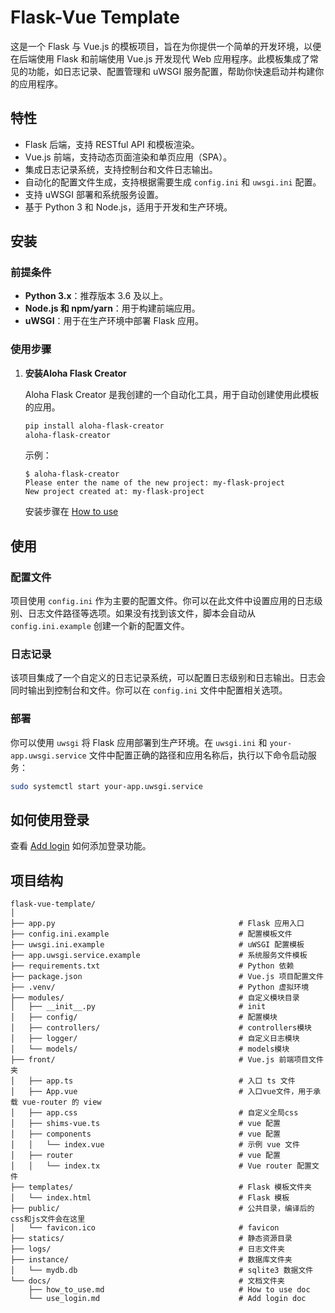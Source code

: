 # Flask-Vue Template

这是一个 Flask 与 Vue.js 的模板项目，旨在为你提供一个简单的开发环境，以便在后端使用 Flask 和前端使用 Vue.js 开发现代 Web 应用程序。此模板集成了常见的功能，如日志记录、配置管理和 uWSGI 服务配置，帮助你快速启动并构建你的应用程序。

## 特性

- Flask 后端，支持 RESTful API 和模板渲染。
- Vue.js 前端，支持动态页面渲染和单页应用（SPA）。
- 集成日志记录系统，支持控制台和文件日志输出。
- 自动化的配置文件生成，支持根据需要生成 `config.ini` 和 `uwsgi.ini` 配置。
- 支持 uWSGI 部署和系统服务设置。
- 基于 Python 3 和 Node.js，适用于开发和生产环境。

## 安装

### 前提条件

- **Python 3.x**：推荐版本 3.6 及以上。
- **Node.js 和 npm/yarn**：用于构建前端应用。
- **uWSGI**：用于在生产环境中部署 Flask 应用。

### 使用步骤

1. **安装Aloha Flask Creator**
   
   Aloha Flask Creator 是我创建的一个自动化工具，用于自动创建使用此模板的应用。

   ```bash
   pip install aloha-flask-creator
   aloha-flask-creator
   ```
   
   示例：

   ```
   $ aloha-flask-creator
   Please enter the name of the new project: my-flask-project
   New project created at: my-flask-project
   ```
   
   安装步骤在 [How to use](./docs/how_to_use.md)

## 使用

### 配置文件

项目使用 `config.ini` 作为主要的配置文件。你可以在此文件中设置应用的日志级别、日志文件路径等选项。如果没有找到该文件，脚本会自动从 `config.ini.example` 创建一个新的配置文件。

### 日志记录

该项目集成了一个自定义的日志记录系统，可以配置日志级别和日志输出。日志会同时输出到控制台和文件。你可以在 `config.ini` 文件中配置相关选项。

### 部署

你可以使用 `uwsgi` 将 Flask 应用部署到生产环境。在 `uwsgi.ini` 和 `your-app.uwsgi.service` 文件中配置正确的路径和应用名称后，执行以下命令启动服务：

```bash
sudo systemctl start your-app.uwsgi.service
```

## 如何使用登录

查看 [Add login](./docs/use_login.md) 如何添加登录功能。

## 项目结构

```
flask-vue-template/
│
├── app.py                                         # Flask 应用入口
├── config.ini.example                             # 配置模板文件
├── uwsgi.ini.example                              # uWSGI 配置模板
├── app.uwsgi.service.example                      # 系统服务文件模板
├── requirements.txt                               # Python 依赖
├── package.json                                   # Vue.js 项目配置文件
├── .venv/                                         # Python 虚拟环境
├── modules/                                       # 自定义模块目录
│   ├── __init__.py                                # init
│   ├── config/                                    # 配置模块
│   ├── controllers/                               # controllers模块
│   ├── logger/                                    # 自定义日志模块
│   └── models/                                    # models模块
├── front/                                         # Vue.js 前端项目文件夹
│   ├── app.ts                                     # 入口 ts 文件
│   ├── App.vue                                    # 入口vue文件，用于承载 vue-router 的 view
│   ├── app.css                                    # 自定义全局css
│   ├── shims-vue.ts                               # vue 配置
│   ├── components                                 # vue 配置
│   │   └── index.vue                              # 示例 vue 文件
│   ├── router                                     # vue 配置
│   │   └── index.tx                               # Vue router 配置文件
├── templates/                                     # Flask 模板文件夹
│   └── index.html                                 # Flask 模板
├── public/                                        # 公共目录，编译后的css和js文件会在这里
│   └── favicon.ico                                # favicon
├── statics/                                       # 静态资源目录
├── logs/                                          # 日志文件夹
├── instance/                                      # 数据库文件夹
│   └── mydb.db                                    # sqlite3 数据文件
└── docs/                                          # 文档文件夹
    ├── how_to_use.md                              # How to use doc
    └── use_login.md                               # Add login doc

```

